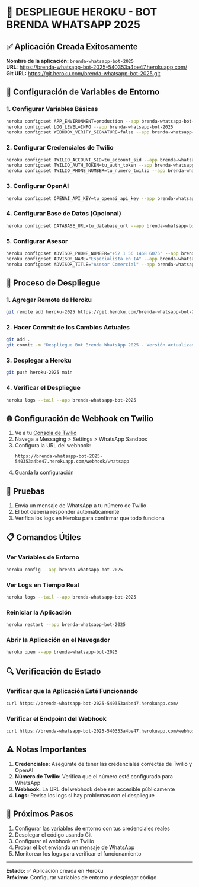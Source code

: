 # 🚀 DESPLIEGUE HEROKU - BOT BRENDA WHATSAPP 2025

## ✅ Aplicación Creada Exitosamente

**Nombre de la aplicación:** `brenda-whatsapp-bot-2025`  
**URL:** https://brenda-whatsapp-bot-2025-540353a4be47.herokuapp.com/  
**Git URL:** https://git.heroku.com/brenda-whatsapp-bot-2025.git

## 🔧 Configuración de Variables de Entorno

### 1. Configurar Variables Básicas
```bash
heroku config:set APP_ENVIRONMENT=production --app brenda-whatsapp-bot-2025
heroku config:set LOG_LEVEL=INFO --app brenda-whatsapp-bot-2025
heroku config:set WEBHOOK_VERIFY_SIGNATURE=false --app brenda-whatsapp-bot-2025
```

### 2. Configurar Credenciales de Twilio
```bash
heroku config:set TWILIO_ACCOUNT_SID=tu_account_sid --app brenda-whatsapp-bot-2025
heroku config:set TWILIO_AUTH_TOKEN=tu_auth_token --app brenda-whatsapp-bot-2025
heroku config:set TWILIO_PHONE_NUMBER=tu_numero_twilio --app brenda-whatsapp-bot-2025
```

### 3. Configurar OpenAI
```bash
heroku config:set OPENAI_API_KEY=tu_openai_api_key --app brenda-whatsapp-bot-2025
```

### 4. Configurar Base de Datos (Opcional)
```bash
heroku config:set DATABASE_URL=tu_database_url --app brenda-whatsapp-bot-2025
```

### 5. Configurar Asesor
```bash
heroku config:set ADVISOR_PHONE_NUMBER="+52 1 56 1468 6075" --app brenda-whatsapp-bot-2025
heroku config:set ADVISOR_NAME="Especialista en IA" --app brenda-whatsapp-bot-2025
heroku config:set ADVISOR_TITLE="Asesor Comercial" --app brenda-whatsapp-bot-2025
```

## 🚀 Proceso de Despliegue

### 1. Agregar Remote de Heroku
```bash
git remote add heroku-2025 https://git.heroku.com/brenda-whatsapp-bot-2025.git
```

### 2. Hacer Commit de los Cambios Actuales
```bash
git add .
git commit -m "Despliegue Bot Brenda WhatsApp 2025 - Versión actualizada"
```

### 3. Desplegar a Heroku
```bash
git push heroku-2025 main
```

### 4. Verificar el Despliegue
```bash
heroku logs --tail --app brenda-whatsapp-bot-2025
```

## 🌐 Configuración de Webhook en Twilio

1. Ve a tu [Consola de Twilio](https://console.twilio.com/)
2. Navega a Messaging > Settings > WhatsApp Sandbox
3. Configura la URL del webhook:
   ```
   https://brenda-whatsapp-bot-2025-540353a4be47.herokuapp.com/webhook/whatsapp
   ```
4. Guarda la configuración

## 🧪 Pruebas

1. Envía un mensaje de WhatsApp a tu número de Twilio
2. El bot debería responder automáticamente
3. Verifica los logs en Heroku para confirmar que todo funciona

## 📋 Comandos Útiles

### Ver Variables de Entorno
```bash
heroku config --app brenda-whatsapp-bot-2025
```

### Ver Logs en Tiempo Real
```bash
heroku logs --tail --app brenda-whatsapp-bot-2025
```

### Reiniciar la Aplicación
```bash
heroku restart --app brenda-whatsapp-bot-2025
```

### Abrir la Aplicación en el Navegador
```bash
heroku open --app brenda-whatsapp-bot-2025
```

## 🔍 Verificación de Estado

### Verificar que la Aplicación Esté Funcionando
```bash
curl https://brenda-whatsapp-bot-2025-540353a4be47.herokuapp.com/
```

### Verificar el Endpoint del Webhook
```bash
curl https://brenda-whatsapp-bot-2025-540353a4be47.herokuapp.com/webhook/whatsapp
```

## ⚠️ Notas Importantes

1. **Credenciales:** Asegúrate de tener las credenciales correctas de Twilio y OpenAI
2. **Número de Twilio:** Verifica que el número esté configurado para WhatsApp
3. **Webhook:** La URL del webhook debe ser accesible públicamente
4. **Logs:** Revisa los logs si hay problemas con el despliegue

## 🎯 Próximos Pasos

1. Configurar las variables de entorno con tus credenciales reales
2. Desplegar el código usando Git
3. Configurar el webhook en Twilio
4. Probar el bot enviando un mensaje de WhatsApp
5. Monitorear los logs para verificar el funcionamiento

---

**Estado:** ✅ Aplicación creada en Heroku  
**Próximo:** Configurar variables de entorno y desplegar código 